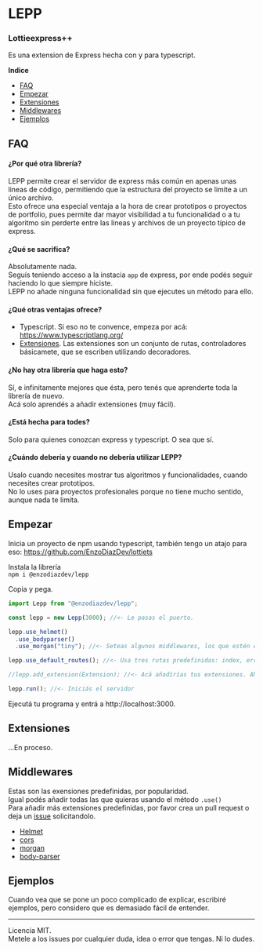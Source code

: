 # LEPP
### Lottieexpress++
Es una extension de Express hecha con y para typescript.<br>

**Indice**
* [FAQ](#FAQ)
* [Empezar](#Empezar)
* [Extensiones](#Extensiones)
* [Middlewares](#Middlewares)
* [Ejemplos](#Ejemplos)

## FAQ
#### ¿Por qué otra librería?
LEPP permite crear el servidor de express más común en apenas unas lineas de código, permitiendo que la estructura del proyecto se limite a un único archivo. <br>
Esto ofrece una especial ventaja a la hora de crear prototipos o proyectos de portfolio, pues permite dar mayor visibilidad a tu funcionalidad o a tu algoritmo sin perderte entre las lineas y archivos de un proyecto típico de express. 

#### ¿Qué se sacrifica?
Absolutamente nada. <br> 
Seguís teniendo acceso a la instacia `app` de express, por ende podés seguir haciendo lo que siempre hiciste. <br>
LEPP no añade ninguna funcionalidad sin que ejecutes un método para ello.

#### ¿Qué otras ventajas ofrece?
* Typescript. Si eso no te convence, empeza por acá: https://www.typescriptlang.org/ <br>
* [Extensiones](#Extensiones). Las extensiones son un conjunto de rutas, controladores básicamete, que se escriben utilizando decoradores.

#### ¿No hay otra librería que haga esto? 
Sí, e infinitamente mejores que ésta, pero tenés que aprenderte toda la librería de nuevo.<br>
Acá solo aprendés a añadir extensiones (muy fácil).

#### ¿Está hecha para todes? 
Solo para quienes conozcan express y typescript. O sea que sí. 

#### ¿Cuándo debería y cuando no debería utilizar LEPP? 
Usalo cuando necesites mostrar tus algoritmos y funcionalidades, cuando necesites crear prototipos. <br>
No lo uses para proyectos profesionales porque no tiene mucho sentido, aunque nada te limita.

## Empezar
Inicia un proyecto de npm usando typescript, también tengo un atajo para eso: https://github.com/EnzoDiazDev/lottiets

Instala la librería<br>
`npm i @enzodiazdev/lepp`

Copia y pega.
```ts
import Lepp from "@enzodiazdev/lepp";

const lepp = new Lepp(3000); //<- Le pasas el puerto.

lepp.use_helmet()
  .use_bodyparser()
  .use_morgan("tiny"); //<- Seteas algunos middlewares, los que estén disponibles.

lepp.use_default_routes(); //<- Usa tres rutas predefinidas: index, error 404 y error 500.

//lepp.add_extension(Extension); //<- Acá añadírías tus extensiones. ANTES de iniciar el server, como siempre.

lepp.run(); //<- Iniciás el servidor 
```
Ejecutá tu programa y entrá a http://localhost:3000. 

## Extensiones
...En proceso. 

## Middlewares
Estas son las exensiones predefinidas, por popularidad. <br>
Igual podés añadir todas las que quieras usando el método `.use()`<br>
Para añadir más extensiones predefinidas, por favor crea un pull request o deja un [issue](https://github.com/EnzoDiazDev/lepp/issues) solicitandolo.
 * [Helmet](https://helmetjs.github.io/)
 * [cors](https://github.com/expressjs/cors)
 * [morgan](https://github.com/expressjs/morgan)
 * [body-parser](https://github.com/expressjs/body-parser)

## Ejemplos
Cuando vea que se pone un poco complicado de explicar, escribiré ejemplos, pero considero que es demasiado fácil de entender.

---
Licencia MIT. <br>
Metele a los issues por cualquier duda, idea o error que tengas. Ni lo dudes.<br>
